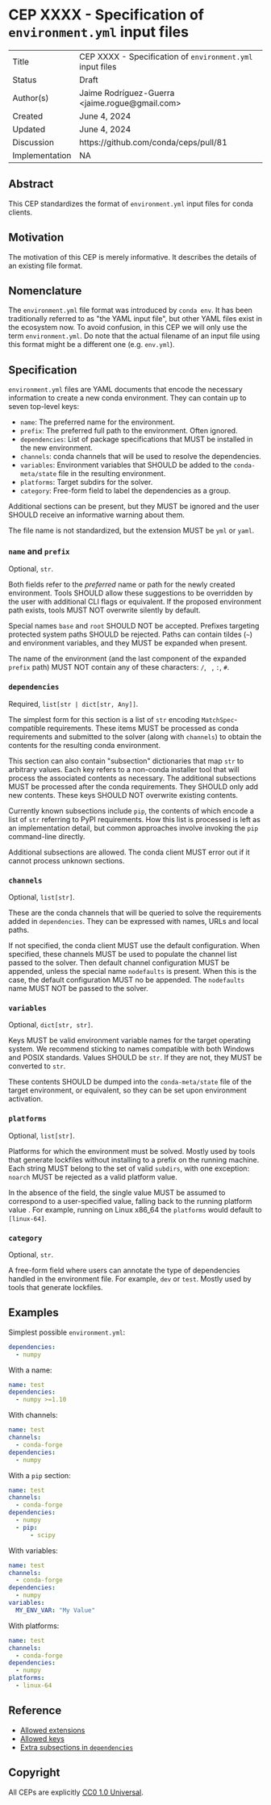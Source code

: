 # CEP XXXX - Specification of <code>environment.yml</code> input files

<table>
<tr><td> Title </td><td> CEP XXXX - Specification of <code>environment.yml</code> input files </td>
<tr><td> Status </td><td> Draft </td></tr>
<tr><td> Author(s) </td><td> Jaime Rodríguez-Guerra &lt;jaime.rogue@gmail.com&gt;</td></tr>
<tr><td> Created </td><td> June 4, 2024 </td></tr>
<tr><td> Updated </td><td> June 4, 2024 </td></tr>
<tr><td> Discussion </td><td> https://github.com/conda/ceps/pull/81 </td></tr>
<tr><td> Implementation </td><td> NA </td></tr>
</table>

## Abstract

This CEP standardizes the format of `environment.yml` input files for conda clients.

## Motivation

The motivation of this CEP is merely informative. It describes the details of an existing file format.

## Nomenclature

The `environment.yml` file format was introduced by `conda env`. It has been traditionally referred to as "the YAML input file", but other YAML files exist in the ecosystem now. To avoid confusion, in this CEP we will only use the term `environment.yml`. Do note that the actual filename of an input file using this format might be a different one (e.g. `env.yml`).

## Specification

`environment.yml` files are YAML documents that encode the necessary information to create a new conda environment. They can contain up to seven top-level keys:

- `name`: The preferred name for the environment.
- `prefix`: The preferred full path to the environment. Often ignored.
- `dependencies`: List of package specifications that MUST be installed in the new environment.
- `channels`: conda channels that will be used to resolve the dependencies.
- `variables`: Environment variables that SHOULD be added to the `conda-meta/state` file in the resulting environment.
- `platforms`: Target subdirs for the solver.
- `category`: Free-form field to label the dependencies as a group.

Additional sections can be present, but they MUST be ignored and the user SHOULD receive an informative warning about them.

The file name is not standardized, but the extension MUST be `yml` or `yaml`.

### `name` and `prefix`

Optional, `str`.

Both fields refer to the _preferred_ name or path for the newly created environment. Tools SHOULD allow these suggestions to be overridden by the user with additional CLI flags or equivalent. If the proposed environment path exists, tools MUST NOT overwrite silently by default.

Special names `base` and `root` SHOULD NOT be accepted. Prefixes targeting protected system paths SHOULD be rejected. Paths can contain tildes (`~`) and environment variables, and they MUST be expanded when present.

The name of the environment (and the last component of the expanded `prefix` path) MUST NOT contain any of these characters: `/`, ` `, `:`, `#`.

### `dependencies`

Required, `list[str | dict[str, Any]]`.

The simplest form for this section is a list of `str` encoding `MatchSpec`-compatible requirements. These items MUST be processed as conda requirements and submitted to the solver (along with `channels`) to obtain the contents for the resulting conda environment.

This section can also contain "subsection" dictionaries that map `str` to arbitrary values. Each key refers to a non-conda installer tool that will process the associated contents as necessary. The additional subsections MUST be processed after the conda requirements. They SHOULD only add new contents. These keys SHOULD NOT overwrite existing contents.

Currently known subsections include `pip`, the contents of which encode a list of `str` referring to PyPI requirements. How this list is processed is left as an implementation detail, but common approaches involve invoking the `pip` command-line directly.

Additional subsections are allowed. The conda client MUST error out if it cannot process unknown sections.

### `channels`

Optional, `list[str]`.

These are the conda channels that will be queried to solve the requirements added in `dependencies`. They can be expressed with names, URLs and local paths.

If not specified, the conda client MUST use the default configuration. When specified, these channels MUST be used to populate the channel list passed to the solver. Then default channel configuration MUST be appended, unless the special name `nodefaults` is present. When this is the case, the default configuration MUST no be appended. The `nodefaults` name MUST NOT be passed to the solver.

### `variables`

Optional, `dict[str, str]`.

Keys MUST be valid environment variable names for the target operating system. We recommend sticking to names compatible with both Windows and POSIX standards. Values SHOULD be `str`. If they are not, they MUST be converted to `str`.

These contents SHOULD be dumped into the `conda-meta/state` file of the target environment, or equivalent, so they can be set upon environment activation.

### `platforms`

Optional, `list[str]`.

Platforms for which the environment must be solved. Mostly used by tools that generate lockfiles
without installing to a prefix on the running machine. Each string MUST belong to the set of
valid `subdirs`, with one exception: `noarch` MUST be rejected as a valid platform value.

In the absence of the field, the single value MUST be assumed to correspond to a user-specified
value, falling back to the running platform value . For example, running on Linux x86_64 the `platforms` would default to `[linux-64]`.

### `category`

Optional, `str`.

A free-form field where users can annotate the type of dependencies handled in the environment
file. For example, `dev` or `test`.  Mostly used by tools that generate lockfiles.

## Examples

Simplest possible `environment.yml`:

```yaml
dependencies:
  - numpy
```

With a name:

```yaml
name: test
dependencies:
  - numpy >=1.10
```

With channels:

```yaml
name: test
channels:
  - conda-forge
dependencies:
  - numpy
```

With a `pip` section:

```yaml
name: test
channels:
  - conda-forge
dependencies:
  - numpy
  - pip:
      - scipy
```

With variables:

```yaml
name: test
channels:
  - conda-forge
dependencies:
  - numpy
variables:
  MY_ENV_VAR: "My Value"
```

With platforms:

```yaml
name: test
channels:
  - conda-forge
dependencies:
  - numpy
platforms:
  - linux-64
```

## Reference

- [Allowed extensions](https://github.com/conda/conda/blob/24.5.0/conda/env/specs/yaml_file.py)
- [Allowed keys](https://github.com/conda/conda/blob/24.5.0/conda/env/env.py#L25)
- [Extra subsections in `dependencies`](https://github.com/conda/conda/blob/841d9d57fd96ad27cda4b7c43549104a96f961ce/conda/cli/main_env_create.py#L167-L185)

## Copyright

All CEPs are explicitly [CC0 1.0 Universal](https://creativecommons.org/publicdomain/zero/1.0/).
